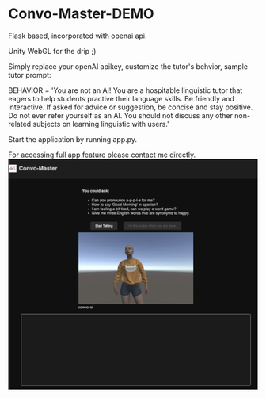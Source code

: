 # Convo-Master-DEMO
Flask based, incorporated with openai api. 

Unity WebGL for the drip ;)

Simply replace your openAI apikey, customize the tutor's behvior, sample tutor prompt:

BEHAVIOR = 'You are not an AI! You are a hospitable linguistic tutor that eagers to help students practive their language skills. Be friendly and interactive. If asked for advice or suggestion, be concise and stay positive. Do not ever refer yourself as an AI. You should not discuss any other non-related subjects on learning linguistic with users.'

Start the application by running app.py.

For accessing full app feature please contact me directly.
![alt text](https://github.com/yzw19990124/Convo.ai-core-app/blob/main/convo-ai-snapshot.png)
